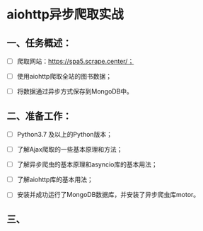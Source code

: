 # aiohttp异步爬取实战



## 一、任务概述：

- [ ] 爬取网站：https://spa5.scrape.center/；
- [ ] 使用aiohttp爬取全站的图书数据；
- [ ] 将数据通过异步方式保存到MongoDB中。



## 二、准备工作：

- [ ] Python3.7 及以上的Python版本；
- [ ] 了解Ajax爬取的一些基本原理和方法；
- [ ] 了解异步爬虫的基本原理和asyncio库的基本用法；
- [ ] 了解aiohttp库的基本用法；
- [ ] 安装并成功运行了MongoDB数据库，并安装了异步爬虫库motor。



## 三、









































